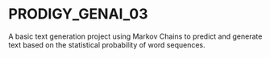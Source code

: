 # PRODIGY_GENAI_03
 A basic text generation project using Markov Chains to predict and generate text based on the statistical probability of word sequences.

